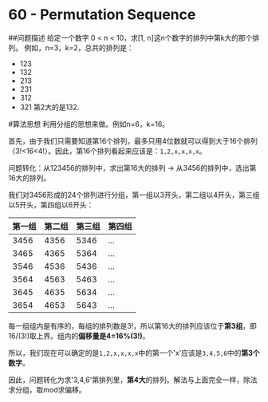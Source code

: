 # 60 - Permutation Sequence

##问题描述
给定一个数字 0 < n < 10，求[1, n]这n个数字的排列中第k大的那个排列。
例如，n=3，k=2，总共的排列是：
* 123
* 132
* 213
* 231
* 312
* 321
第2大的是132.

#算法思想
利用分组的思想来做。例如n=6，k=16。

首先，由于我们只需要知道第16个排列，最多只用4位数就可以得到大于16个排列（3!<16<4!）。因此，第16个排列看起来应该是：`1,2,x,x,x,x`。

问题转化：从123456的排列中，求出第16大的排列 -> 从3456的排列中，选出第16大的排列。

我们对3456形成的24个排列进行分组，第一组以3开头，第二组以4开头，第三组以5开头，第四组以6开头：

| 第一组 | 第二组 | 第三组 | 第四组 |
|--------|--------|--------|--------|
| 3456   | 4356   | 5346   | ...    | 
| 3465   | 4365   | 5364   | ...    |
| 3546   | 4536   | 5436   | ...    |
| 3564   | 4563   | 5463   | ...    |
| 3645   | 4635   | 5634   | ...    |
| 3654   | 4653   | 5643   | ...    |

每一组组内是有序的，每组的排列数是3!，所以第16大的排列应该位于**第3组**，即16/(3!)取上界。组内的**偏移量是4=16%(3!)**。

所以，我们现在可以确定的是`1,2,x,x,x,x`中的第一个'x'应该是`3,4,5,6`中的**第3个数字**。

因此，问题转化为求'3,4,6'第排列里，**第4大**的排列。解法与上面完全一样，除法求分组，取mod求偏移。

